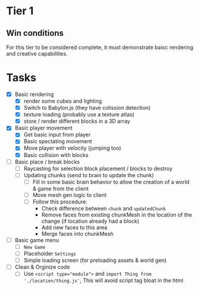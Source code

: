# Tier 1

## Win conditions
For this tier to be considered complete, it must demonstrate baisc rendering and creative capabilities.

# Tasks
- [X] Basic rendering
    - [X] render some cubes and lighting
    - [X] Switch to Babylon.js (they have colission detection)
    - [X] texture loading (probably use a texture atlas)
    - [X] store / render different blocks in a 3D array
- [X] Basic player movement
    - [X] Get basic input from player
    - [X] Basic spectating movement
    - [X] Move player with velocity (jumping too)
    - [X] Basic collision with blocks
- [ ] Basic place / break blocks
    - [ ] Raycasting for selection block placement / blocks to destroy
    - [ ] Updating chunks (send to brain to update the chunk)
        - [ ] Fill in some basic brain behavior to allow the creation of a world & game from the client
        - [ ] Move mesh gen logic to client
        - [ ] Follow this procedure:
            - Check difference between `chunk` and `updatedChunk`
            - Remove faces from existing chunkMesh in the location of the change (if location already had a block)
            - Add new faces to this area
            - Merge faces into chunkMesh
- [ ] Basic game menu
    - [ ] `New Game`
    - [ ] Placeholder `Settings`
    - [ ] Simple loading screen (for preloading assets & world gen)
- [ ] Clean & Orginize code
    - [ ] Use `<script type="module">` and `import Thing from './location/thing.js'`, This will avoid script tag bloat in the html